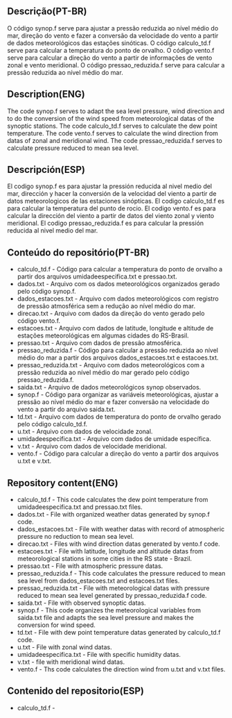 ## Descrição(PT-BR)
O código synop.f serve para ajustar a pressão reduzida ao nível médio do mar, direção do vento e fazer a conversão da velocidade do vento a partir de dados meteorológicos das estações sinóticas. O código calculo_td.f serve para calcular a temperatura do ponto de orvalho. O código vento.f serve para calcular a direção do vento a partir de informações de vento zonal e vento meridional. O código pressao_reduzida.f serve para calcular a pressão reduzida ao nível médio do mar.
## Description(ENG)
The code synop.f serves to adapt the sea level pressure, wind direction and to do the conversion of the wind speed from meteorological datas of the synoptic stations. The code calculo_td.f serves to calculate the dew point temperature. The code vento.f serves to calculate the wind direction from datas of zonal and meridional wind. The code pressao_reduzida.f serves to calculate pressure reduced to mean sea level.
## Descripción(ESP)
El codigo synop.f es para ajustar la pressión reducida al nivel medio del mar, dirección y hacer la conversión de la velocidad del viento a partir de datos meteorologicos de las estaciones sinópticas. El codigo calculo_td.f es para calcular la temperatura del punto de rocio. El codigo vento.f es para calcular la dirección del viento a partir de datos del viento zonal y viento meridional. El codigo pressao_reduzida.f es para calcular la pressión reducida al nivel medio del mar. 

## Conteúdo do repositório(PT-BR)
+ calculo_td.f - Código para calcular a temperatura do ponto de orvalho a partir dos arquivos umidadeespecifica.txt e pressao.txt.
+ dados.txt - Arquivo com os dados meteorológicos organizados gerado pelo código synop.f.
+ dados_estacoes.txt - Arquivo com dados meteorológicos com registro de pressão atmosférica sem a redução ao nível médio do mar.
+ direcao.txt - Arquivo com dados da direção do vento gerado pelo código vento.f.
+ estacoes.txt - Arquivo com dados de latitude, longitude e altitude de estações meteorológicas em algumas cidades do RS-Brasil.
+ pressao.txt - Arquivo com dados de pressão atmosférica.
+ pressao_reduzida.f - Código para calcular a pressão reduzida ao nível médio do mar a partir dos arquivos dados_estacoes.txt e estacoes.txt.
+ pressao_reduzida.txt - Arquivo com dados meteorológicos com a pressão reduzida ao nível médio do mar gerado pelo código pressao_reduzida.f.
+ saida.txt - Arquivo de dados meteorológicos synop observados.
+ synop.f - Código para organizar as variáveis meteorológicas, ajustar a pressão ao nível médio do mar e fazer conversão na velocidade do vento a partir do arquivo saida.txt.
+ td.txt - Arquivo com dados de temperatura do ponto de orvalho gerado pelo código calculo_td.f.
+ u.txt - Arquivo com dados de velocidade zonal.
+ umidadeespecifica.txt - Arquivo com dados de umidade específica.
+ v.txt - Arquivo com dados de velocidade meridional.
+ vento.f - Código para calcular a direção do vento a partir dos arquivos u.txt e v.txt. 

## Repository content(ENG)
+ calculo_td.f - This code calculates the dew point temperature from umidadeespecifica.txt and pressao.txt files.
+ dados.txt - File with organized weather datas generated by synop.f code.
+ dados_estacoes.txt - File with weather datas with record of atmospheric pressure no reduction to mean sea level.
+ direcao.txt - Files with wind direction datas generated by vento.f code.  
+ estacoes.txt - File with latitude, longitude and altitude datas from meteorological stations in some cities in the RS state - Brazil.
+ pressao.txt - File with atmospheric pressure datas.
+ pressao_reduzida.f - This code calculates the pressure reduced to mean sea level from dados_estacoes.txt and estacoes.txt files.
+ pressao_reduzida.txt - File with meteorological datas with pressure reduced to mean sea level generated by pressao_reduzida.f code.
+ saida.txt - File with observed synoptic datas. 
+ synop.f - This code organizes the meteorological variables from saida.txt file and adapts the sea level pressure and makes the conversion for wind speed. 
+ td.txt - File with dew point temperature datas generated by calculo_td.f code.
+ u.txt - File with zonal wind datas.
+ umidadeespecifica.txt - File with specific humidity datas.
+ v.txt - file with meridional wind datas.
+ vento.f - Ths code calculates the direction wind from u.txt and v.txt files.

## Contenido del repositorio(ESP)
+ calculo_td.f - 
